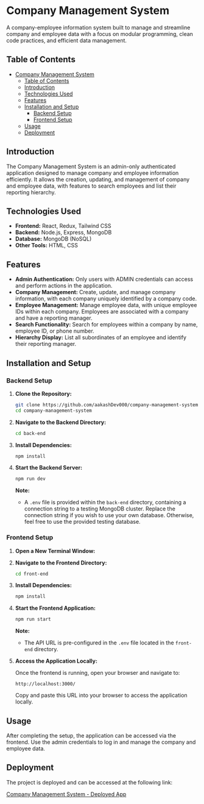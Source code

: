 # Company Management System

A company-employee information system built to manage and streamline company and employee data with a focus on modular programming, clean code practices, and efficient data management.

## Table of Contents

- [Company Management System](#company-management-system)
  - [Table of Contents](#table-of-contents)
  - [Introduction](#introduction)
  - [Technologies Used](#technologies-used)
  - [Features](#features)
  - [Installation and Setup](#installation-and-setup)
    - [Backend Setup](#backend-setup)
    - [Frontend Setup](#frontend-setup)
  - [Usage](#usage)
  - [Deployment](#deployment)

## Introduction

The Company Management System is an admin-only authenticated application designed to manage company and employee information efficiently. It allows the creation, updating, and management of company and employee data, with features to search employees and list their reporting hierarchy.

## Technologies Used

- **Frontend:** React, Redux, Tailwind CSS
- **Backend:** Node.js, Express, MongoDB
- **Database:** MongoDB (NoSQL)
- **Other Tools:** HTML, CSS

## Features

- **Admin Authentication:** Only users with ADMIN credentials can access and perform actions in the application.
- **Company Management:** Create, update, and manage company information, with each company uniquely identified by a company code.
- **Employee Management:** Manage employee data, with unique employee IDs within each company. Employees are associated with a company and have a reporting manager.
- **Search Functionality:** Search for employees within a company by name, employee ID, or phone number.
- **Hierarchy Display:** List all subordinates of an employee and identify their reporting manager.

## Installation and Setup

### Backend Setup

1. **Clone the Repository:**

   ```bash
   git clone https://github.com/aakashDev000/company-management-system.git
   cd company-management-system
   ```

2. **Navigate to the Backend Directory:**

   ```bash
   cd back-end
   ```

3. **Install Dependencies:**

   ```bash
   npm install
   ```

4. **Start the Backend Server:**

   ```bash
   npm run dev
   ```

   **Note:**

   - A `.env` file is provided within the `back-end` directory, containing a connection string to a testing MongoDB cluster. Replace the connection string if you wish to use your own database. Otherwise, feel free to use the provided testing database.

### Frontend Setup

1. **Open a New Terminal Window:**
2. **Navigate to the Frontend Directory:**

   ```bash
   cd front-end
   ```

3. **Install Dependencies:**

   ```bash
   npm install
   ```

4. **Start the Frontend Application:**

   ```bash
   npm run start
   ```

   **Note:**

   - The API URL is pre-configured in the `.env` file located in the `front-end` directory.

5. **Access the Application Locally:**

   Once the frontend is running, open your browser and navigate to:

   ```
   http://localhost:3000/
   ```

   Copy and paste this URL into your browser to access the application locally.

## Usage

After completing the setup, the application can be accessed via the frontend. Use the admin credentials to log in and manage the company and employee data.

## Deployment

The project is deployed and can be accessed at the following link:

[Company Management System - Deployed App](https://company-management-system-1.onrender.com)
